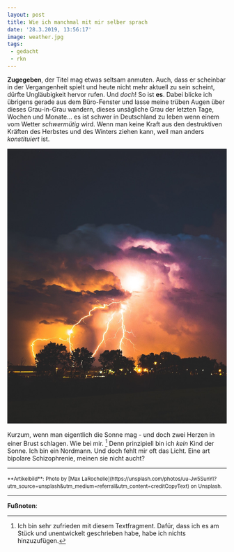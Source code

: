 ```yaml
---
layout: post
title: Wie ich manchmal mit mir selber sprach
date: '28.3.2019, 13:56:17'
image: weather.jpg
tags:
 - gedacht
 - rkn
---
```


**Zugegeben**, der Titel mag etwas seltsam anmuten. Auch, dass er scheinbar in der Vergangenheit spielt und heute nicht mehr aktuell zu sein scheint, dürfte Ungläubigkeit hervor rufen. Und *doch*! So ist **es**. Dabei blicke ich übrigens gerade aus dem Büro-Fenster und lasse meine trüben Augen über dieses Grau-in-Grau wandern, dieses unsägliche Grau der letzten Tage, Wochen und Monate... es ist schwer in Deutschland zu leben wenn einem vom Wetter *schwermütig* wird. Wenn man keine Kraft aus den destruktiven Kräften des Herbstes und des Winters ziehen kann, weil man anders *konstituiert* ist.

![The Weather Is Fine](/content/images/weather.jpg)

Kurzum, wenn man eigentlich die Sonne mag - und doch zwei Herzen in einer Brust schlagen. Wie bei mir. [^1] Denn prinzipiell bin ich *kein* Kind der Sonne. Ich bin ein Nordmann. Und doch fehlt mir oft das Licht. Eine art bipolare Schizophrenie, meinen sie nicht aucht?

---

<small>
**Artikelbild**: Photo by [Max LaRochelle](https://unsplash.com/photos/uu-Jw5SunYI?utm_source=unsplash&utm_medium=referral&utm_content=creditCopyText) on Unsplash.
</small>

---

**Fußnoten**:

[^1]: Ich bin sehr zufrieden mit diesem Textfragment. Dafür, dass ich es am Stück und unentwickelt geschrieben habe, habe ich nichts hinzuzufügen.
